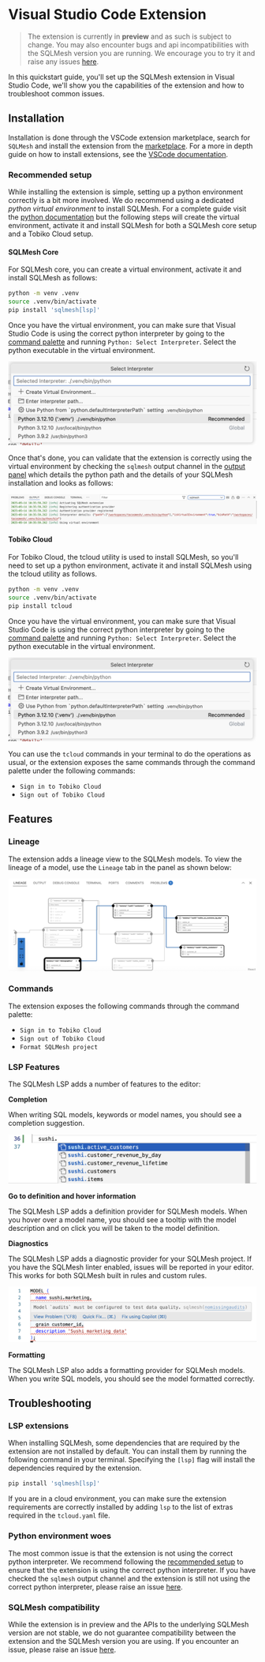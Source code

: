 # Visual Studio Code Extension

> The extension is currently in **preview** and as such is subject to change. You may also encounter bugs and api incompatibilities with the SQLMesh version you are running.  We encourage you to try it and raise any issues [here](https://github.com/tobikodata/sqlmesh/issues).

In this quickstart guide, you'll set up the SQLMesh extension in Visual Studio Code, we'll show you the capabilities of the extension and how to troubleshoot common issues. 

## Installation

Installation is done through the VSCode extension marketplace, search for `SQLMesh` and install the extension from the [marketplace](https://marketplace.visualstudio.com/items?itemName=tobikodata.sqlmesh). For a more in depth guide on how to install extensions, see the [VSCode documentation](https://code.visualstudio.com/docs/configure/extensions/extension-marketplace#_install-an-extension).

### Recommended setup

While installing the extension is simple, setting up a python environment correctly is a bit more involved. We do recommend using a dedicated *python virtual environment* to install SQLMesh. For a complete guide visit the [python documentation](https://docs.python.org/3/library/venv.html) but the following steps will create the virtual environment, activate it and install SQLMesh for both a SQLMesh core setup and a Tobiko Cloud setup.

#### SQLMesh Core

For SQLMesh core, you can create a virtual environment, activate it and install SQLMesh as follows:

```bash
python -m venv .venv
source .venv/bin/activate
pip install 'sqlmesh[lsp]'
```

Once you have the virtual environment, you can make sure that Visual Studio Code is using the correct python interpreter by going to the [command palette](https://code.visualstudio.com/docs/getstarted/userinterface#_command-palette) and running `Python: Select Interpreter`. Select the python executable in the virtual environment.

![Select interpreter](./vscode/select_interpreter.png)

Once that's done, you can validate that the extension is correctly using the virtual environment by checking the `sqlmesh` output channel in the [output panel](https://code.visualstudio.com/docs/getstarted/userinterface#_output-panel) which details the python path and the details of your SQLMesh installation and looks as follows:

![Output panel](./vscode/interpreter_details.png)

#### Tobiko Cloud

For Tobiko Cloud, the tcloud utility is used to install SQLMesh, so you'll need to set up a python environment, activate it and install SQLMesh using the tcloud utility as follows.

```bash
python -m venv .venv
source .venv/bin/activate
pip install tcloud
```

Once you have the virtual environment, you can make sure that Visual Studio Code is using the correct python interpreter by going to the [command palette](https://code.visualstudio.com/docs/getstarted/userinterface#_command-palette) and running `Python: Select Interpreter`. Select the python executable in the virtual environment.

![Select interpreter](./vscode/select_interpreter.png)

You can use the `tcloud` commands in your terminal to do the operations as usual, or the extension exposes the same commands through the command palette under the following commands:
- `Sign in to Tobiko Cloud`
- `Sign out of Tobiko Cloud`

## Features

### Lineage 

The extension adds a lineage view to the SQLMesh models. To view the lineage of a model, use the `Lineage` tab in the panel as shown below:

![Lineage view](./vscode/lineage.png)

### Commands

The extension exposes the following commands through the command palette:

- `Sign in to Tobiko Cloud`
- `Sign out of Tobiko Cloud`
- `Format SQLMesh project`

### LSP Features 

The SQLMesh LSP adds a number of features to the editor: 

**Completion**

When writing SQL models, keywords or model names, you should see a completion suggestion.

![Completion](./vscode/autocomplete.png)

**Go to definition and hover information**

The SQLMesh LSP adds a definition provider for SQLMesh models. When you hover over a model name, you should see a tooltip with the model description and on click you will be taken to the model definition.

**Diagnostics**

The SQLMesh LSP adds a diagnostic provider for your SQLMesh project. If you have the SQLMesh linter enabled, issues will be reported in your editor. This works for both SQLMesh built in rules and custom rules.

![Diagnostics](./vscode/diagnostics.png)

**Formatting**

The SQLMesh LSP also adds a formatting provider for SQLMesh models. When you write SQL models, you should see the model formatted correctly.

## Troubleshooting

### LSP extensions

When installing SQLMesh, some dependencies that are required by the extension are not installed by default. You can install them by running the following command in your terminal. Specifying the `[lsp]` flag will install the dependencies required by the extension.

```bash
pip install 'sqlmesh[lsp]'
```

If you are in a cloud environment, you can make sure the extension requirements are correctly installed by adding `lsp` to the list of extras required in the `tcloud.yaml` file.

### Python environment woes

The most common issue is that the extension is not using the correct python interpreter. We recommend following the [recommended setup](#recommended-setup) to ensure that the extension is using the correct python interpreter. If you have checked the `sqlmesh` output channel and the extension is still not using the correct python interpreter, please raise an issue [here](https://github.com/tobikodata/sqlmesh/issues).

### SQLMesh compatibility

While the extension is in preview and the APIs to the underlying SQLMesh version are not stable, we do not guarantee compatibility between the extension and the SQLMesh version you are using. If you encounter an issue, please raise an issue [here](https://github.com/tobikodata/sqlmesh/issues).

